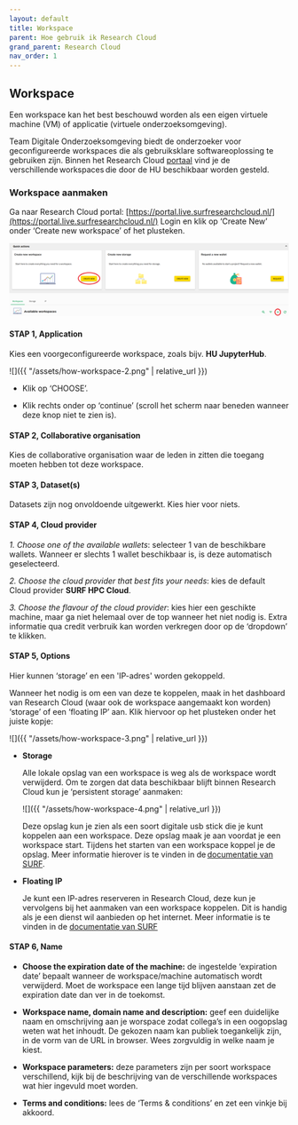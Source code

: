 ```yaml
---
layout: default
title: Workspace
parent: Hoe gebruik ik Research Cloud
grand_parent: Research Cloud
nav_order: 1
---
```


## Workspace
Een workspace kan het best beschouwd worden als een eigen virtuele machine (VM) of applicatie (virtuele onderzoeksomgeving). 

Team Digitale Onderzoeksomgeving biedt de onderzoeker voor geconfigureerde workspaces die als gebruiksklare softwareoplossing te gebruiken zijn. Binnen het Research Cloud [portaal](https://portal.live.surfresearchcloud.nl) vind je de verschillende workspaces die door de HU beschikbaar worden gesteld.

### Workspace aanmaken

Ga naar Research Cloud portal: [https://portal.live.surfresearchcloud.nl/](https://portal.live.surfresearchcloud.nl/)
Login en klik op ‘Create New’ onder ‘Create new workspace’ of het plusteken.

![](/assets/how-workspace-1.png)

#### STAP 1, Application
Kies een voorgeconfigureerde workspace, zoals bijv. **HU JupyterHub**.

![]({{ "/assets/how-workspace-2.png" | relative_url }})

- Klik op ‘CHOOSE’.

- Klik rechts onder op ‘continue’ (scroll het scherm naar beneden wanneer deze knop niet te zien is).

#### STAP 2, Collaborative organisation

Kies de collaborative organisation waar de leden in zitten die toegang moeten hebben tot deze workspace.

#### STAP 3, Dataset(s)
Datasets zijn nog onvoldoende uitgewerkt. Kies hier voor niets. 

#### STAP 4, Cloud provider
*1. Choose one of the available wallets*:
selecteer 1 van de beschikbare wallets. Wanneer er slechts 1 wallet beschikbaar is, is deze automatisch geselecteerd.

*2. Choose the cloud provider that best fits your needs*:
kies de default Cloud provider **SURF HPC Cloud**.

*3. Choose the flavour of the cloud provider*:
kies hier een geschikte machine, maar ga niet helemaal over de top wanneer het niet nodig is. Extra informatie qua credit verbruik kan worden verkregen door op de ‘dropdown’ te klikken.

#### STAP 5, Options
Hier kunnen ‘storage’ en een 'IP-adres' worden gekoppeld.

Wanneer het nodig is om een van deze te koppelen, maak in het dashboard van Research Cloud (waar ook de workspace aangemaakt kon worden) ‘storage’ of een ‘floating IP’ aan. Klik hiervoor op het plusteken onder het juiste kopje:

![]({{ "/assets/how-workspace-3.png" | relative_url }})

-   **Storage**

    Alle lokale opslag van een workspace is weg als de workspace wordt verwijderd. Om te zorgen dat data beschikbaar blijft binnen Research Cloud kun je ‘persistent storage’ aanmaken:

    ![]({{ "/assets/how-workspace-4.png" | relative_url }})

    Deze opslag kun je zien als een soort digitale usb stick die je kunt koppelen aan een workspace. Deze opslag maak je aan voordat je een workspace start. Tijdens het starten van een workspace koppel je de opslag. Meer informatie hierover is te vinden in de [documentatie van SURF](https://servicedesk.surfsara.nl/wiki/display/WIKI/SURF+HPC+Storage). 

-   **Floating IP**

    Je kunt een IP-adres reserveren in Research Cloud, deze kun je vervolgens bij het aanmaken van een workspace koppelen. Dit is handig als je een dienst wil aanbieden op het internet. Meer informatie is te vinden in de [documentatie van SURF](https://servicedesk.surf.nl/wiki/display/WIKI/Reserved+IP)

#### STAP 6, Name

- **Choose the expiration date of the machine:**
de ingestelde ‘expiration date’ bepaalt wanneer de workspace/machine automatisch wordt verwijderd. Moet de workspace een lange tijd blijven aanstaan zet de expiration date dan ver in de toekomst. 

-   **Workspace name, domain name and description:**
geef een duidelijke naam en omschrijving aan je worspace zodat collega’s in een oogopslag weten wat het inhoudt. De gekozen naam kan publiek toegankelijk zijn, in de vorm van de URL in browser. Wees zorgvuldig in welke naam je kiest.

-   **Workspace parameters:**
deze parameters zijn per soort workspace verschillend, kijk bij de beschrijving van de verschillende workspaces wat hier ingevuld moet worden.

-   **Terms and conditions:**
lees de ‘Terms & conditions’ en zet een vinkje bij akkoord.




